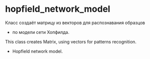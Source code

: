 # hopfield_network_model

Класс создаёт матрицу из векторов для распознавания образцов
 * по модели сети Хопфилда.


This class creates Matrix, using vectors for patterns recognition. 
 * Hopfield network model.
